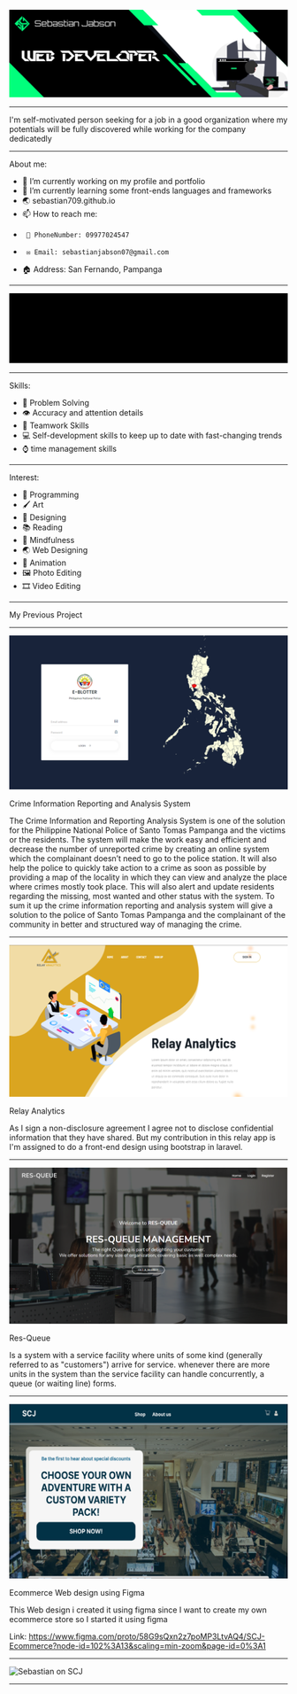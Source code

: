 ![Sebastian on SCJ](https://raw.githubusercontent.com/sebastian709/sebastian709/main/images/SCJBannerV2.png)

_________________________________________________

 I'm self-motivated person seeking for a job in a good organization where my potentials will be fully
discovered while working for the company dedicatedly

____________________________

About me:

- 🔭 I’m currently working on my profile and portfolio
- 🌱 I’m currently learning some front-ends languages and frameworks
- 🌏 sebastian709.github.io
- 📫 How to reach me: 
-      📱 PhoneNumber: 09977024547
-      ✉️ Email: sebastianjabson07@gmail.com
- 🏠 Address: San Fernando, Pampanga

_________________________________________________


![Sebastian on SCJ](https://raw.githubusercontent.com/sebastian709/sebastian709/main/images/code.gif)


_______________________________

Skills: 

- 🧮 Problem Solving
- 👁️ Accuracy and attention details
- 👥 Teamwork Skills
- 💻 Self-development skills to keep up to date with fast-changing
trends
- ⌚ time management skills

_______________________

Interest:

- 🤖 Programming
- 🖌️ Art
- 📔 Designing
- 📚 Reading
- 🧠 Mindfulness
- 🌏 Web Designing
- 🦾 Animation
- 🖼️ Photo Editing
- 🎞️ Video Editing

______________________

My Previous Project

______________________

![Sebastian on SCJ](https://raw.githubusercontent.com/sebastian709/sebastian709/main/images/Ciras.PNG)

Crime Information Reporting and Analysis System

The Crime Information and Reporting Analysis System is one of the solution for the Philippine National Police of Santo Tomas Pampanga and the victims or the residents. The system will make the work easy and efficient and decrease the number of unreported crime by creating an online system which the complainant doesn’t need to go to the police station. It will also help the police to quickly take action to a crime as soon as possible by providing a map of the locality in which they can view and analyze the place where crimes mostly took place. This will also alert and update residents regarding the missing, most wanted and other status with the system. To sum it up the crime information reporting and analysis system will give a solution to the police of Santo Tomas Pampanga and the complainant of the community in better and structured way of managing the crime.

_____________________________________________________________

![Sebastian on SCJ](https://raw.githubusercontent.com/sebastian709/sebastian709/main/images/Relay.PNG)

Relay Analytics

As I sign a non-disclosure agreement I agree not to disclose confidential information that they have shared. But my contribution in this relay app is I'm assigned to do a front-end design using bootstrap in laravel.

______________________________________________________________

![Sebastian on SCJ](https://raw.githubusercontent.com/sebastian709/sebastian709/main/images/Resqueue.PNG)

Res-Queue

Is a system with a service facility where units of some kind (generally referred to as "customers") arrive for service. whenever there are more units in the system than the service facility can handle concurrently, a queue (or waiting line) forms.

_____________________________________________________________

![Sebastian on SCJ](https://raw.githubusercontent.com/sebastian709/sebastian709/main/images/EcommerceFigma.png)

Ecommerce Web design using Figma

This Web design i created it using figma since I want to create my own ecommerce store so I started it using figma

Link: https://www.figma.com/proto/58G9sQxn2z7poMP3LtvAQ4/SCJ-Ecommerce?node-id=102%3A13&scaling=min-zoom&page-id=0%3A1

____________________________________________________________

![Sebastian on SCJ](https://raw.githubusercontent.com/sebastian709/sebastian709/main/images/Thanksrz.gif)

____________________________________________________________